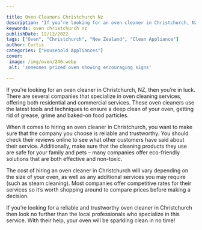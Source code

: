 ```yaml
---

title: Oven Cleaners Christchurch Nz
description: "If you’re looking for an oven cleaner in Christchurch, NZ, then you’re in luck. There are several companies that specialize in ove...swipe up to find out"
keywords: oven christchurch nz
publishDate: 12/12/2022
tags: ["Oven", "Christchurch", "New Zealand", "Clean Appliance"]
author: Curtis
categories: ["Household Appliances"]
cover: 
 image: /img/oven/246.webp
 alt: 'someones prized oven showing encouraging signs'

---
```


If you’re looking for an oven cleaner in Christchurch, NZ, then you’re in luck. There are several companies that specialize in oven cleaning services, offering both residential and commercial services. These oven cleaners use the latest tools and techniques to ensure a deep clean of your oven, getting rid of grease, grime and baked-on food particles. 

When it comes to hiring an oven cleaner in Christchurch, you want to make sure that the company you choose is reliable and trustworthy. You should check their reviews online to see what other customers have said about their service. Additionally, make sure that the cleaning products they use are safe for your family and pets – many companies offer eco-friendly solutions that are both effective and non-toxic. 

The cost of hiring an oven cleaner in Christchurch will vary depending on the size of your oven, as well as any additional services you may require (such as steam cleaning). Most companies offer competitive rates for their services so it’s worth shopping around to compare prices before making a decision. 

If you’re looking for a reliable and trustworthy oven cleaner in Christchurch then look no further than the local professionals who specialize in this service. With their help, your oven will be sparkling clean in no time!
